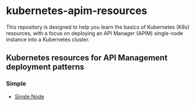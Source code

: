 # kubernetes-apim-resources

This repository is designed to help you learn the basics of Kubernetes (K8s) resources, with a focus on deploying an API Manager (APIM) single-node instance into a Kubernetes cluster.

## Kubernetes resources for API Management deployment patterns

### Simple

* [Single Node](https://github.com/cbabey/kubernetes-apim-resources/tree/main/simple/am-single#kubernetes-apim-deployment-single-node-deployment)
